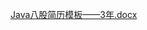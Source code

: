 
[Java八股简历模板——3年.docx](https://www.yuque.com/attachments/yuque/0/2024/docx/5378072/1716303840572-701c0c2c-1d16-45e3-be43-e381f21bfc2f.docx)
